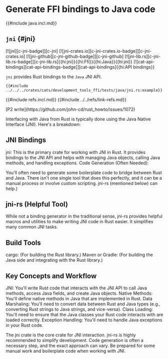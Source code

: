 # Generate FFI bindings to Java code

{{#include java.incl.md}}

## `jni` {#jni}

[![jni][c-jni-badge]][c-jni] [![jni-crates.io][c-jni-crates.io-badge]][c-jni-crates.io] [![jni-github][c-jni-github-badge]][c-jni-github] [![jni-lib.rs][c-jni-lib.rs-badge]][c-jni-lib.rs]{{hi:jni}}{{hi:Ffi}}{{hi:Java}}{{hi:jni}} [![cat-api-bindings][cat-api-bindings-badge]][cat-api-bindings]{{hi:API bindings}}

`jni` provides Rust bindings to the `Java` JNI API.

```rust,editable
{{#include ../../../crates/cats/development_tools_ffi/tests/java/jni.rs:example}}
```

{{#include refs.incl.md}}
{{#include ../../refs/link-refs.md}}

<div class="hidden">
[P2 write](https://github.com/john-cd/rust_howto/issues/1072)

Interfacing with Java from Rust is typically done using the Java Native Interface (JNI). Here's a breakdown:

## JNI Bindings

jni: This is the primary crate for working with JNI in Rust. It provides bindings to the JNI API and helps with managing Java objects, calling Java methods, and handling exceptions.
Code Generation (Often Needed):

You'll often need to generate some boilerplate code to bridge between Rust and Java. There isn't one single tool that does this perfectly, and it can be a manual process or involve custom scripting. jni-rs (mentioned below) can help.)

## jni-rs (Helpful Tool)

While not a binding generator in the traditional sense, jni-rs provides helpful macros and utilities to make writing JNI code in Rust easier. It simplifies many common JNI tasks.

## Build Tools

cargo: (For building the Rust library.)
Maven or Gradle: (For building the Java side and integrating with the Rust library.)

## Key Concepts and Workflow

JNI: You'll write Rust code that interacts with the JNI API to call Java methods, access Java fields, and create Java objects.
Native Methods: You'll define native methods in Java that are implemented in Rust.
Data Marshaling: You'll need to convert data between Rust and Java types (e.g., converting Rust strings to Java strings, and vice-versa).
Class Loading: You'll need to ensure that the Java classes your Rust code interacts with are loaded correctly.
Exception Handling: You'll need to handle Java exceptions in your Rust code.

The jni crate is the core crate for JNI interaction. jni-rs is highly recommended to simplify development. Code generation is often a necessary step, and the exact approach can vary. Be prepared for some manual work and boilerplate code when working with JNI.

</div>
